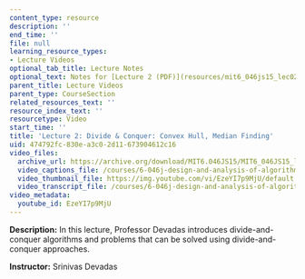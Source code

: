 ```yaml
---
content_type: resource
description: ''
end_time: ''
file: null
learning_resource_types:
- Lecture Videos
optional_tab_title: Lecture Notes
optional_text: Notes for [Lecture 2 (PDF)](resources/mit6_046js15_lec02) are available.
parent_title: Lecture Videos
parent_type: CourseSection
related_resources_text: ''
resource_index_text: ''
resourcetype: Video
start_time: ''
title: 'Lecture 2: Divide & Conquer: Convex Hull, Median Finding'
uid: 474792fc-830e-a3c0-2d11-673904612c16
video_files:
  archive_url: https://archive.org/download/MIT6.046JS15/MIT6_046JS15_lec02_300k.mp4
  video_captions_file: /courses/6-046j-design-and-analysis-of-algorithms-spring-2015/4f2ce382bf595565858246f358677cc7_EzeYI7p9MjU.vtt
  video_thumbnail_file: https://img.youtube.com/vi/EzeYI7p9MjU/default.jpg
  video_transcript_file: /courses/6-046j-design-and-analysis-of-algorithms-spring-2015/461c3f2a75384eaaffce53f66f153a50_EzeYI7p9MjU.pdf
video_metadata:
  youtube_id: EzeYI7p9MjU
---
```


**Description:** In this lecture, Professor Devadas introduces divide-and-conquer algorithms and problems that can be solved using divide-and-conquer approaches.

**Instructor:** Srinivas Devadas